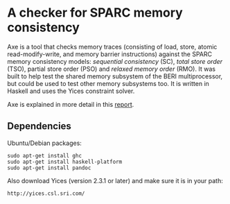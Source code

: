A checker for SPARC memory consistency
======================================

Axe is a tool that checks memory traces (consisting of load, store,
atomic read-modify-write, and memory barrier instructions) against the
SPARC memory consistency models: *sequential consistency* (SC), *total
store order* (TSO), partial store order (PSO) and *relaxed memory
order* (RMO).  It was built to help test the shared memory subsystem
of the BERI multiprocessor, but could be used to test other memory
subsystems too.  It is written in Haskell and uses the Yices
constraint solver.

Axe is explained in more detail in this [report](doc/report.pdf).

Dependencies
------------

Ubuntu/Debian packages:

    sudo apt-get install ghc
    sudo apt-get install haskell-platform
    sudo apt-get install pandoc

Also download Yices (version 2.3.1 or later) and make sure it is in
your path:

    http://yices.csl.sri.com/
